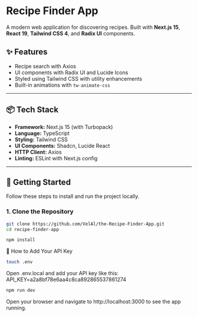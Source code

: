 # Recipe Finder App

A modern web application for discovering recipes. Built with **Next.js 15**, **React 19**, **Tailwind CSS 4**, and **Radix UI** components.

## ✨ Features

- Recipe search with Axios
- UI components with Radix UI and Lucide Icons
- Styled using Tailwind CSS with utility enhancements
- Built-in animations with `tw-animate-css`

---

## 📦 Tech Stack

- **Framework:** Next.js 15 (with Turbopack)
- **Language:** TypeScript
- **Styling:** Tailwind CSS
- **UI Components:** Shadcn, Lucide React
- **HTTP Client:** Axios
- **Linting:** ESLint with Next.js config

---

## 🚀 Getting Started

Follow these steps to install and run the project locally.

### 1. Clone the Repository

```bash
git clone https://github.com/VelAl/the-Recipe-Finder-App.git
cd recipe-finder-app
```

```bash
npm install
```

🔐 How to Add Your API Key

```bash
touch .env
```

Open .env.local and add your API key like this:
API_KEY=a2a8bf78e6aa4c8ca892865537861274

```bash
npm run dev
```

Open your browser and navigate to http://localhost:3000 to see the app running.
